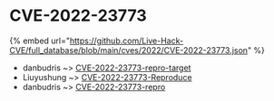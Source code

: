 # CVE-2022-23773
{% embed url="https://github.com/Live-Hack-CVE/full_database/blob/main/cves/2022/CVE-2022-23773.json" %}

* danbudris ~> [CVE-2022-23773-repro-target](https://www.alice-snow.ru/2022/database/cve-2022-23773/cve-2022-23773-repro-target-danbudris)
* Liuyushung ~> [CVE-2022-23773-Reproduce](https://www.alice-snow.ru/2022/database/cve-2022-23773/cve-2022-23773-reproduce-liuyushung)
* danbudris ~> [CVE-2022-23773-repro](https://www.alice-snow.ru/2022/database/cve-2022-23773/cve-2022-23773-repro-danbudris)